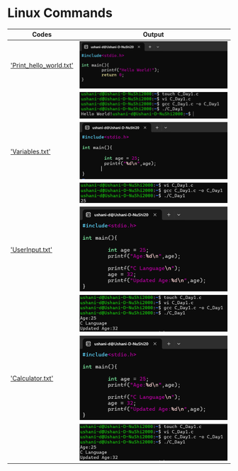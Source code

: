
# Linux Commands

  | Codes | Output |
  |-------|--------|
  |['Print_hello_world.txt'](./Codes/Print_hello_world.txt)|![1_1.png](./Outputs/1_1.png)|
  | |![1_2.png](./Outputs/1_2.png)|
  |['Variables.txt'](./Codes/Variables.txt)|![2_1.png](./Outputs/2_1.png)|
  | |![2_2.png](./Outputs/2_2.png)|
  |['UserInput.txt'](./Codes/UserInput.txt)|![3_1.png](./Outputs/3_1.png)|
  | |![3_2.png](./Outputs/3_2.png)|
  |['Calculator.txt'](./Codes/Calculator.txt)|![3_1.png](./Outputs/3_1.png)|
  | |![3_2.png](./Outputs/3_2.png)|
